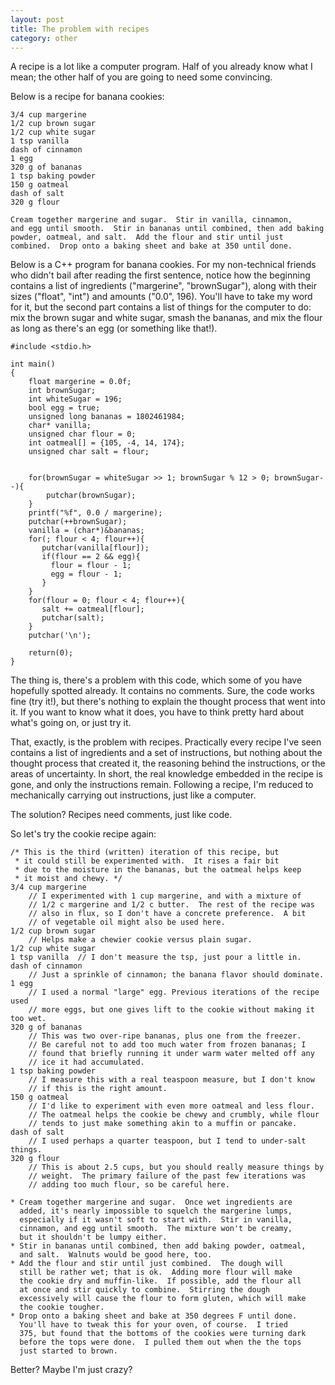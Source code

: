 ```yaml
---
layout: post
title: The problem with recipes
category: other
---
```


A recipe is a lot like a computer program.  Half of you already know what I mean; the other half of you are going to need some convincing.

Below is a recipe for banana cookies:

    3/4 cup margerine
    1/2 cup brown sugar
    1/2 cup white sugar
    1 tsp vanilla
    dash of cinnamon
    1 egg
    320 g of bananas
    1 tsp baking powder
    150 g oatmeal
    dash of salt
    320 g flour

    Cream together margerine and sugar.  Stir in vanilla, cinnamon,
    and egg until smooth.  Stir in bananas until combined, then add baking
    powder, oatmeal, and salt.  Add the flour and stir until just
    combined.  Drop onto a baking sheet and bake at 350 until done.

Below is a C++ program for banana cookies.  For my non-technical friends who didn't bail after reading the first sentence, notice how the beginning contains a list of ingredients ("margerine", "brownSugar"), along with their sizes ("float", "int") and amounts ("0.0", 196).  You'll have to take my word for it, but the second part contains a list of things for the computer to do: mix the brown sugar and white sugar, smash the bananas, and mix the flour as long as there's an egg (or something like that!).

    #include <stdio.h>

    int main()
    {
        float margerine = 0.0f;
        int brownSugar;
        int whiteSugar = 196;
        bool egg = true;
        unsigned long bananas = 1802461984;
        char* vanilla;
        unsigned char flour = 0;
        int oatmeal[] = {105, -4, 14, 174}; 
        unsigned char salt = flour;
    
    
        for(brownSugar = whiteSugar >> 1; brownSugar % 12 > 0; brownSugar--){
            putchar(brownSugar);
        }
        printf("%f", 0.0 / margerine);
        putchar(++brownSugar);
        vanilla = (char*)&bananas;
        for(; flour < 4; flour++){
           putchar(vanilla[flour]);
           if(flour == 2 && egg){
             flour = flour - 1;
             egg = flour - 1;
           }
        }
        for(flour = 0; flour < 4; flour++){
           salt += oatmeal[flour];
           putchar(salt);
        }
        putchar('\n');
    
        return(0);
    }

The thing is, there's a problem with this code, which some of you have hopefully spotted already.  It contains no comments.  Sure, the code works fine (try it!), but there's nothing to explain the thought process that went into it.  If you want to know what it does, you have to think pretty hard about what's going on, or just try it.

That, exactly, is the problem with recipes.  Practically every recipe I've seen contains a list of ingredients and a set of instructions, but nothing about the thought process that created it, the reasoning behind the instructions, or the areas of uncertainty.  In short, the real knowledge embedded in the recipe is gone, and only the instructions remain.  Following a recipe, I'm reduced to mechanically carrying out instructions, just like a computer.

The solution?  Recipes need comments, just like code.

So let's try the cookie recipe again:

    /* This is the third (written) iteration of this recipe, but
     * it could still be experimented with.  It rises a fair bit
     * due to the moisture in the bananas, but the oatmeal helps keep
     * it moist and chewy. */
    3/4 cup margerine
        // I experimented with 1 cup margerine, and with a mixture of
        // 1/2 c margerine and 1/2 c butter.  The rest of the recipe was
        // also in flux, so I don't have a concrete preference.  A bit
        // of vegetable oil might also be used here.
    1/2 cup brown sugar
        // Helps make a chewier cookie versus plain sugar.
    1/2 cup white sugar
    1 tsp vanilla  // I don't measure the tsp, just pour a little in.
    dash of cinnamon
        // Just a sprinkle of cinnamon; the banana flavor should dominate.
    1 egg
        // I used a normal "large" egg. Previous iterations of the recipe used
        // more eggs, but one gives lift to the cookie without making it too wet.
    320 g of bananas
        // This was two over-ripe bananas, plus one from the freezer.
        // Be careful not to add too much water from frozen bananas; I
        // found that briefly running it under warm water melted off any
        // ice it had accumulated.
    1 tsp baking powder
        // I measure this with a real teaspoon measure, but I don't know
        // if this is the right amount.
    150 g oatmeal
        // I'd like to experiment with even more oatmeal and less flour.
        // The oatmeal helps the cookie be chewy and crumbly, while flour
        // tends to just make something akin to a muffin or pancake.
    dash of salt
        // I used perhaps a quarter teaspoon, but I tend to under-salt things.
    320 g flour
        // This is about 2.5 cups, but you should really measure things by 
        // weight.  The primary failure of the past few iterations was
        // adding too much flour, so be careful here.

    * Cream together margerine and sugar.  Once wet ingredients are
      added, it's nearly impossible to squelch the margerine lumps,
      especially if it wasn't soft to start with.  Stir in vanilla,
      cinnamon, and egg until smooth.  The mixture won't be creamy,
      but it shouldn't be lumpy either.
    * Stir in bananas until combined, then add baking powder, oatmeal,
      and salt.  Walnuts would be good here, too.
    * Add the flour and stir until just combined.  The dough will
      still be rather wet; that is ok.  Adding more flour will make
      the cookie dry and muffin-like.  If possible, add the flour all
      at once and stir quickly to combine.  Stirring the dough
      excessively will cause the flour to form gluten, which will make
      the cookie tougher.  
    * Drop onto a baking sheet and bake at 350 degrees F until done.
      You'll have to tweak this for your oven, of course.  I tried
      375, but found that the bottoms of the cookies were turning dark
      before the tops were done.  I pulled them out when the the tops
      just started to brown.

Better?  Maybe I'm just crazy?

